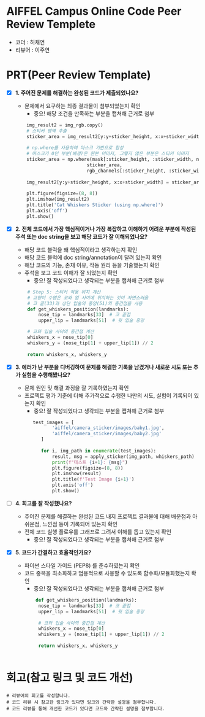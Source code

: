 # AIFFEL Campus Online Code Peer Review Templete
- 코더 : 허채연
- 리뷰어 : 이주연


# PRT(Peer Review Template)
- [x]  **1. 주어진 문제를 해결하는 완성된 코드가 제출되었나요?**
    - 문제에서 요구하는 최종 결과물이 첨부되었는지 확인
        - 중요! 해당 조건을 만족하는 부분을 캡쳐해 근거로 첨부
    ```python
        img_result2 = img_rgb.copy()
        # 스티커 영역 추출
        sticker_area = img_result2[y:y+sticker_height, x:x+sticker_width]
        
        # np.where를 사용하여 마스크 기반으로 합성
        # 마스크가 0인 부분(배경)은 원본 이미지, 그렇지 않은 부분은 스티커 이미지
        sticker_area = np.where(mask[:sticker_height, :sticker_width, np.newaxis] == 0, 
                              sticker_area, 
                              rgb_channels[:sticker_height, :sticker_width]).astype(np.uint8)
        
        img_result2[y:y+sticker_height, x:x+sticker_width] = sticker_area
        
        plt.figure(figsize=(8, 8))
        plt.imshow(img_result2)
        plt.title('Cat Whiskers Sticker (using np.where)')
        plt.axis('off')
        plt.show()
    ```
    
- [x]  **2. 전체 코드에서 가장 핵심적이거나 가장 복잡하고 이해하기 어려운 부분에 작성된 
주석 또는 doc string을 보고 해당 코드가 잘 이해되었나요?**
    - 해당 코드 블럭을 왜 핵심적이라고 생각하는지 확인
    - 해당 코드 블럭에 doc string/annotation이 달려 있는지 확인
    - 해당 코드의 기능, 존재 이유, 작동 원리 등을 기술했는지 확인
    - 주석을 보고 코드 이해가 잘 되었는지 확인
        - 중요! 잘 작성되었다고 생각되는 부분을 캡쳐해 근거로 첨부
       ```python
        # Step 5: 스티커 적용 위치 계산
        # 고양이 수염은 코와 입 사이에 위치하는 것이 자연스러움
        # 코 끝(33)과 상단 입술의 중앙(51)의 중간점을 사용
        def get_whiskers_position(landmarks):
            nose_tip = landmarks[33]  # 코 끝점
            upper_lip = landmarks[51]  # 윗 입술 중앙
    
        # 코와 입술 사이의 중간점 계산
        whiskers_x = nose_tip[0]
        whiskers_y = (nose_tip[1] + upper_lip[1]) // 2
        
        return whiskers_x, whiskers_y
        ```
        
- [x]  **3. 에러가 난 부분을 디버깅하여 문제를 해결한 기록을 남겼거나
새로운 시도 또는 추가 실험을 수행해봤나요?**
    - 문제 원인 및 해결 과정을 잘 기록하였는지 확인
    - 프로젝트 평가 기준에 더해 추가적으로 수행한 나만의 시도, 
    실험이 기록되어 있는지 확인
        - 중요! 잘 작성되었다고 생각되는 부분을 캡쳐해 근거로 첨부
      ```python
         test_images = [
                'aiffel/camera_sticker/images/baby1.jpg',
                'aiffel/camera_sticker/images/baby2.jpg'
            ]
            
            for i, img_path in enumerate(test_images):
                result, msg = apply_sticker(img_path, whiskers_path)
                print(f"테스트 {i+1}: {msg}")
                plt.figure(figsize=(8, 8))
                plt.imshow(result)
                plt.title(f'Test Image {i+1}')
                plt.axis('off')
                plt.show()
        ```
                    
- [ ]  **4. 회고를 잘 작성했나요?**
    - 주어진 문제를 해결하는 완성된 코드 내지 프로젝트 결과물에 대해
    배운점과 아쉬운점, 느낀점 등이 기록되어 있는지 확인
    - 전체 코드 실행 플로우를 그래프로 그려서 이해를 돕고 있는지 확인
        - 중요! 잘 작성되었다고 생각되는 부분을 캡쳐해 근거로 첨부
     
- [x]  **5. 코드가 간결하고 효율적인가요?**
    - 파이썬 스타일 가이드 (PEP8) 를 준수하였는지 확인
    - 코드 중복을 최소화하고 범용적으로 사용할 수 있도록 함수화/모듈화했는지 확인
        - 중요! 잘 작성되었다고 생각되는 부분을 캡쳐해 근거로 첨부
       ```python
           def get_whiskers_position(landmarks):
            nose_tip = landmarks[33]  # 코 끝점
            upper_lip = landmarks[51]  # 윗 입술 중앙
            
            # 코와 입술 사이의 중간점 계산
            whiskers_x = nose_tip[0]
            whiskers_y = (nose_tip[1] + upper_lip[1]) // 2
            
            return whiskers_x, whiskers_y
     ```

# 회고(참고 링크 및 코드 개선)
```
# 리뷰어의 회고를 작성합니다.
# 코드 리뷰 시 참고한 링크가 있다면 링크와 간략한 설명을 첨부합니다.
# 코드 리뷰를 통해 개선한 코드가 있다면 코드와 간략한 설명을 첨부합니다.
```
